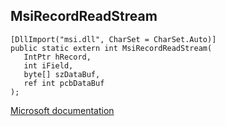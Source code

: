 ## MsiRecordReadStream

```
[DllImport("msi.dll", CharSet = CharSet.Auto)]
public static extern int MsiRecordReadStream(
   IntPtr hRecord,
   int iField,
   byte[] szDataBuf,
   ref int pcbDataBuf
);
```

[Microsoft documentation](https://docs.microsoft.com/en-us/windows/win32/api/msi/nf-msi-msirecordreadstream)
